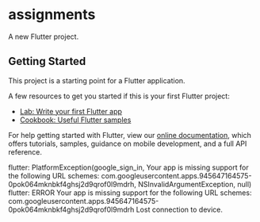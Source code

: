 # assignments

A new Flutter project.

## Getting Started

This project is a starting point for a Flutter application.

A few resources to get you started if this is your first Flutter project:

- [Lab: Write your first Flutter app](https://flutter.dev/docs/get-started/codelab)
- [Cookbook: Useful Flutter samples](https://flutter.dev/docs/cookbook)

For help getting started with Flutter, view our
[online documentation](https://flutter.dev/docs), which offers tutorials,
samples, guidance on mobile development, and a full API reference.


flutter: PlatformException(google_sign_in, Your app is missing support for the following URL schemes: com.googleusercontent.apps.945647164575-0pok064mknbkf4ghsj2d9qrof0l9mdrh, NSInvalidArgumentException, null)
flutter: ERROR Your app is missing support for the following URL schemes: com.googleusercontent.apps.945647164575-0pok064mknbkf4ghsj2d9qrof0l9mdrh
Lost connection to device.
